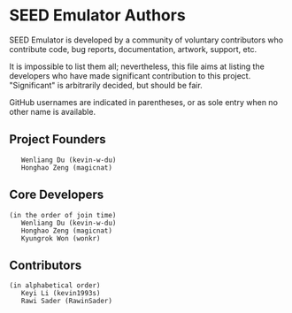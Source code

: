 # SEED Emulator Authors

SEED Emulator is developed by a community of voluntary contributors who
contribute code, bug reports, documentation, artwork, support, etc.

It is impossible to list them all; nevertheless, this file aims at listing
the developers who have made significant contribution to this project.
"Significant" is arbitrarily decided, but should be fair.

GitHub usernames are indicated in parentheses, or as sole entry when no other
name is available.

## Project Founders
```
   Wenliang Du (kevin-w-du)
   Honghao Zeng (magicnat)
```

## Core Developers
```
(in the order of join time)
   Wenliang Du (kevin-w-du)
   Honghao Zeng (magicnat)
   Kyungrok Won (wonkr)
```

## Contributors
```
(in alphabetical order)
   Keyi Li (kevin1993s)
   Rawi Sader (RawinSader)
```

